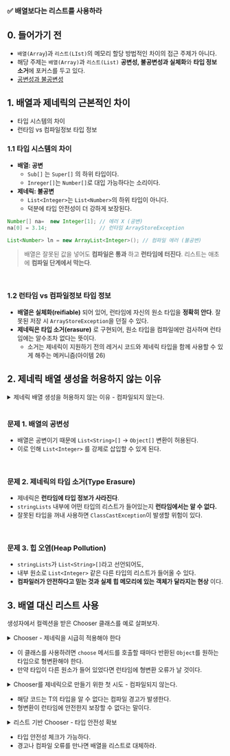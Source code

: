 ### ✅ 배열보다는 리스트를 사용하라

## 0. 들어가기 전

- `배열(Array`)과 `리스트(LIst)`의 메모리 할당 방법적인 차이의 접근 주제가 아니다.
- 해당 주제는 `배열(Array)`과 `리스트(List)` **공변성, 불공변성과 실체화**와 **타입 정보 소거**에 포커스를 두고 있다.
- [공변성과 불공변성](https://ko.wikipedia.org/wiki/%EA%B3%B5%EB%B3%80%EC%84%B1%EA%B3%BC_%EB%B0%98%EA%B3%B5%EB%B3%80%EC%84%B1_(%EC%BB%B4%ED%93%A8%ED%84%B0_%EA%B3%BC%ED%95%99))


## 1. 배열과 제네릭의 근본적인 차이

- 타입 시스템의 차이
- 런타임 vs 컴파일정보 타입 정보

### 1.1 타입 시스템의 차이

- **배열: 공변**
    - `Sub[]` 는 `Super[]` 의 하위 타입이다.
    - `Inreger[]`는 `Number[]`로 대입 가능하다는 소리이다.
- **제네릭: 불공변**
    - `List<Integer>`는 `List<Number>`의 하위 타입이 아니다.
    - 덕분에 타입 안전성이 더 강하게 보장된다.

```java
Number[] na=  new Integer[1]; // 에러 X (공변)
na[0] = 3.14;                 // 런타임 ArrayStoreException

List<Number> ln = new ArrayList<Integer>(); // 컴파일 에러 (불공변)
```

> 배열은 잘못된 값을 넣어도 **컴파일은 통과** 하고 **런타임에 터진다**. 리스트는 애초에 **컴파일 단계에서 막는다**.

<br>

### 1.2 런타임 vs 컴파일정보 타입 정보

- **배열은 실체화(reifiable)** 되어 있어, 런타임에 자신의 원소 타입을 **정확히 안다**. 잘못된 저장 시 `ArrayStoreException`을 던질 수 있다.
- **제네릭은 타입 소거(erasure)** 로 구현되어, 원소 타입을 컴파일에만 검사하며 런타임에는 알수조차 없다는 뜻이다.
    - 소거는 제네릭이 지원하기 전의 레거시 코드와 제네릭 타입을 함께 사용할 수 있게 해주는 메커니즘(아이템 26)


## 2. 제네릭 배열 생성을 허용하지 않는 이유

<details>
    <summary>제네릭 배열 생성을 허용하지 않는 이유 - 컴파일되지 않는다.</summary>
<div markdown="1">

```java
List<String>[] stringLists = new List<String>[1]; // (1)
List<Integer> intList = List.of(42);              // (2)
Object[] objects = stringLists;                   // (3)
objects[0] = intList;                             // (4)
String s = stringLists.get(0);                    // (5) 컴파일 에러가 난다!
```

1. `List<String>[] stringLists = new List<String>[1];`
    - 제네릭 배열을 생성하는 구문
    - **실제 자바에서는 이 코드 자체가 컴파일 에러가 난다.**
        - `java: generic array creation` 발생
    - 자바는 제네릭 배열 생성 자체를 차단하므로 (1)은 불가능하다.
    - 여기서는 (1)이 허용된다고 가정해보자.
2. `List<Integer> intList = List.of(42);`
    - 원소가 하나인 `List<Integer>`를 생성한다.
3. `Object[] objects = stringLists;`
    - (1)에서 생성한 `List<String>`의 배열을 `Object` 배열에 할당한다.
    - 배열은 공변이니 문제가 없다.
        - `List<String>[]`는 `Object[]`의 하위 타입으로 취급된다.
        - `stringLists`를 `Object[]` 변수에 대입하는 것이 허용된다.
    - 이로 인해 타입 안정성이 깨질 가능성이 생긴다.
4. `objects[0] = intList;`
    - `objects` 는 `Object[]` 타입이므로, 컴파일러가 `List<Integer>`를 넣는 것을 막지 않는다.
    - 그러나 실제 런타임에는 `stringLists` 는 `List<String>` 배열이라고 기대한다.
    - 이제 `stringLists[0]` 에는 `List<Integer>` 가 들어가게 된다.
    - 이 상태를 **힙 오염(Heap Pollution)** 이다.
        - 컴파일러가 믿는 타입(List<String>) 과 런타임 실제 타입(List<Integer>)가 불일치하는 상태이다.
5. `String s = stringLists.get(0);`  → 컴파일 에러
    - `stringLists`의 타입은 `List<String>[]`이므로 `stringLists[0]`의 타입은 `List<String>` 이다.
    - 그러나 **배열 자체가 제네릭 타입**이라, 컴파일러는 `stringLists[0]`의 실제 타입을 알 수 없다.
    - `List<String>`를 꺼내려 하지만, 런타임에는 `List<Integer>`일 수도 있기 때문에 컴파일러는 이 코드를 허용하지 않는다.
</div>
</details>

<br>

### 문제 1. 배열의 공변성
- 배열은 공변이기 때문에 `List<String>[]` → `Object[]` 변환이 허용된다.
- 이로 인해 `List<Integer>` 를 강제로 삽입할 수 있게 된다.

<br>

### 문제 2. 제네릭의 타입 소거(Type Erasure)
- 제네릭은 **런타임에 타입 정보가 사라진다**.
- `stringLists` 내부에 어떤 타입의 리스트가 들어있는지 **런타임에서는 알 수 없다.**
- 잘못된 타입을 꺼내 사용하면 `ClassCastException`이 발생할 위험이 있다.

<br>

### 문제 3. 힙 오염(Heap Pollution)
- `stringLists`가 `List<String>[]`라고 선언되어도,
- 내부 원소로 `List<Integer>` 같은 다른 타입의 리스트가 들어올 수 있다.
- **컴파일러가 안전하다고 믿는 것과 실제 힙 메모리에 있는 객체가 달라지는 현상** 이다.

## 3. 배열 대신 리스트 사용

생성자에서 컬렉션을 받은 Chooser 클래스를 예로 살펴보자.

<details>
    <summary>Chooser - 제네릭을 시급히 적용해야 한다</summary>
<div markdown="1">

```java
package Effective_java.item28;

import java.util.Collection;
import java.util.Random;
import java.util.concurrent.ThreadLocalRandom;

public class Chooser {
    private final Object[] choiceArray;

    public Chooser(Collection choices) {
        choiceArray = choices.toArray();
    }

    public Object choose() {
        Random rnd = ThreadLocalRandom.current();
        return choiceArray[rnd.nextInt(choiceArray.length)];
    }
}
```
</div>
</details>

- 이 클래스를 사용하려면 `choose` 메서드를 호출할 때마다 반환된 `Object`를 원하는 타입으로 형변환해야 한다.
- 만약 타입이 다른 원소가 들어 있었다면 런타임에 형변환 오류가 날 것이다.

<details>
    <summary>Chooser를 제네릭으로 만들기 위한 첫 시도 - 컴파일되지 않는다.</summary>
<div markdown="1">

```java
package Effective_java.item28;

import java.util.Collection;
import java.util.Random;
import java.util.concurrent.ThreadLocalRandom;

public class Chooser<T> {

    private final T[] choiceArray;

    public Chooser(Collection<T> choices) {
        choiceArray = choices.toArray();
    }

    public Object choose() {
        Random rnd = ThreadLocalRandom.current();
        return choiceArray[rnd.nextInt(choiceArray.length)];
    }
}

```
</div>
</details>

- 해당 코드는 T의 타입을 알 수 없다는 컴파일 경고가 발생한다.
- 형변환이 런타임에 안전한지 보장할 수 없다는 말이다.

<details>
    <summary>리스트 기반 Chooser - 타입 안전성 확보</summary>
<div markdown="1">

```java
package Effective_java.item28;

import java.util.ArrayList;
import java.util.Collection;
import java.util.List;
import java.util.Random;
import java.util.concurrent.ThreadLocalRandom;

public class Chooser<T> {

    private final List<T> choiceArray;

    public Chooser(Collection<T> choices) {
        this.choiceArray = new ArrayList<>(choices);
    }

    public Object choose() {
        Random rnd = ThreadLocalRandom.current();
        return choiceArray.get(rnd.nextInt(choiceArray.size()));
    }
}
```
</div>
</details>

- 타입 안전성 체크가 가능하다.
- 경고나 컴파일 오류를 만나면 배열을 리스트로 대체하라.